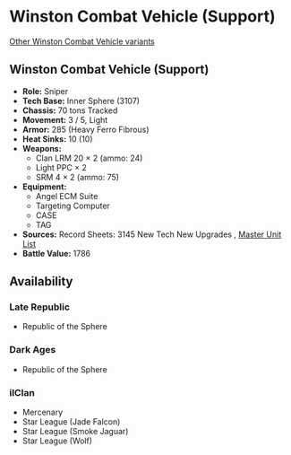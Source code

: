 # Winston Combat Vehicle (Support) 

[Other Winston Combat Vehicle variants](../winston_combat_vehicle.md) 

## Winston Combat Vehicle (Support) 

- **Role:** Sniper 
- **Tech Base:** Inner Sphere (3107) 
- **Chassis:** 70 tons Tracked 
- **Movement:** 3 / 5, Light 
- **Armor:** 285 (Heavy Ferro Fibrous) 
- **Heat Sinks:** 10 (10) 
- **Weapons:** 
  - Clan LRM 20 × 2 (ammo: 24) 
  - Light PPC × 2 
  - SRM 4 × 2 (ammo: 75) 
- **Equipment:** 
  - Angel ECM Suite 
  - Targeting Computer 
  - CASE 
  - TAG 
- **Sources:** Record Sheets: 3145 New Tech New Upgrades , [Master Unit List](http://masterunitlist.info/Unit/Details/6798) 
- **Battle Value:** 1786 

## Availability 

### Late Republic 

- Republic of the Sphere 

### Dark Ages 

- Republic of the Sphere 

### ilClan 

- Mercenary 
- Star League (Jade Falcon) 
- Star League (Smoke Jaguar) 
- Star League (Wolf) 

